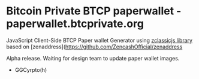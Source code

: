 # Bitcoin Private BTCP paperwallet - paperwallet.btcprivate.org
JavaScript Client-Side BTCP Paper wallet Generator using [zclassicjs library](https://github.com/BTCP-community/zclassicjs) based on [zenaddress](https://github.com/ZencashOfficial/zenaddress

Alpha release. Waiting for design team to update paper wallet images.
- GGCyrpto(h)
